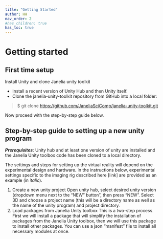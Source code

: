 ```yaml
---
title: "Getting Started"
author: HH
nav_order: 2
#has_children: true
has_toc: true
---
```


# Getting started

## First time setup
Install Unity and clone Janelia unity toolkit
* Install a recent version of Unity Hub and then Unity itself.
* Clone the janelia-unity-toolkit repository from GitHub into a local folder:
> $ git clone https://github.com/JaneliaSciComp/janelia-unity-toolkit.git

Now proceed with the step-by-step guide below.

## Step-by-step guide to setting up a new unity program
***Prerequisites***: Unity hub and at least one version of unity are installed and the Janelia Unity toolbox code has been cloned to a local directory.

The settings and steps for setting up the virtual reality will depend on the experimental design and hardware. In the instructions below, experimental settings specific to the imaging rig described here [link] are provided as an example (in *italic*).

1. Create a new unity project
Open unity hub, select desired unity version (dropdown menu next to the “NEW” button”, then press “NEW”. Select 3D and choose a project name (this will be a directory name as well as the name of the unity program) and project directory.
2. Load packages from Janelia Unity toolbox
This is a two-step process. First we will install a package that will simplify the installation of packages from the Janelia Unity toolbox, then we will use this package to install other packages. You can use a json “manifest” file to install all necessary modules at once.
